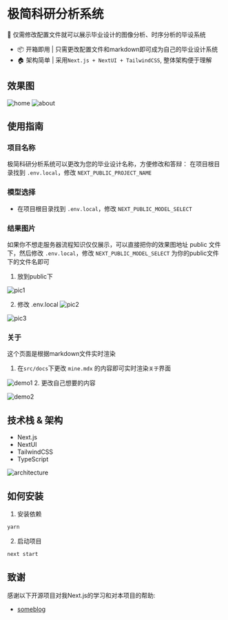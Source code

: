 # 极简科研分析系统

🤩 仅需修改配置文件就可以展示毕业设计的图像分析、时序分析的毕设系统

- 📦 开箱即用 | 只需更改配置文件和markdown即可成为自己的毕业设计系统
- 🏠 架构简单 | 采用`Next.js + NextUI + TailwindCSS`, 整体架构便于理解


## 效果图 
![home](./md-images/home.png)
![about](./md-images/about.png)

## 使用指南

### 项目名称
极简科研分析系统可以更改为您的毕业设计名称，方便修改和答辩：
在项目根目录找到 `.env.local`，修改 `NEXT_PUBLIC_PROJECT_NAME`

### 模型选择
- 在项目根目录找到 `.env.local`，修改 `NEXT_PUBLIC_MODEL_SELECT`

### 结果图片
如果你不想走服务器流程知识仅仅展示，可以直接把你的效果图地址 public 文件下，然后修改 `.env.local`，修改 `NEXT_PUBLIC_MODEL_SELECT` 为你的public文件下的文件名即可
1. 放到public下

![pic1](./md-images/pic1.png)

2. 修改 .env.local
![pic2](./md-images/pic2.png)

![pic3](./md-images/pic3.png)

### 关于
这个页面是根据markdown文件实时渲染
1. 在`src/docs`下更改 `mine.mdx` 的内容即可实时渲染`关于`界面

![demo1](./md-images/demo1.png)
2. 更改自己想要的内容

![demo2](./md-images/demo2.png)


## 技术栈 & 架构
- Next.js
- NextUI
- TailwindCSS
- TypeScript

![architecture](./md-images/architecture.png)

## 如何安装
1. 安装依赖
```bash
yarn
```

2. 启动项目
```bash
next start
```

## 致谢
感谢以下开源项目对我Next.js的学习和对本项目的帮助:
- [someblog](https://github.com/somehq/someblog)